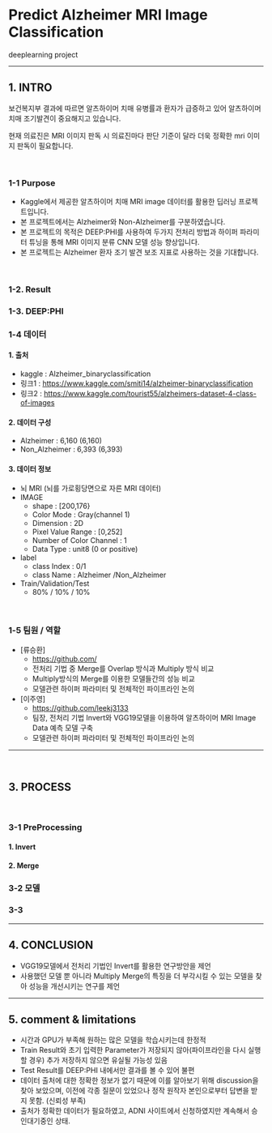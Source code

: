 # Predict Alzheimer MRI Image Classification 

deeplearning project

***
## 1. INTRO

보건복지부 결과에 따르면 알츠하이머 치매 유병률과 환자가 급증하고 있어 알츠하이머 치매 조기발견이 중요해지고 있습니다.

현재 의료진은 MRI 이미지 판독 시 의료진마다 판단 기준이 달라 더욱 정확한 mri 이미지 판독이 필요합니다.

</br>

### 1-1 Purpose
- Kaggle에서 제공한 알츠하이머 치매 MRI image 데이터를 활용한 딥러닝 프로젝트입니다.
- 본 프로젝트에서는 Alzheimer와 Non-Alzheimer를 구분하였습니다.
- 본 프로젝트의 목적은 DEEP:PHI를 사용하여 두가지 전처리 방법과 하이퍼 파라미터 튜닝을 통해 MRI 이미지 분류 CNN 모델 성능 향상입니다. 
- 본 프로젝트는 Alzheimer 환자 조기 발견 보조 지표로 사용하는 것을 기대합니다.


</br>

### 1-2. Result

### 1-3. DEEP:PHI


### 1-4 데이터

#### 1. 출처
  - kaggle : Alzheimer_binaryclassification
  - 링크1 : https://www.kaggle.com/smiti14/alzheimer-binaryclassification
  - 링크2 : https://www.kaggle.com/tourist55/alzheimers-dataset-4-class-of-images
  
#### 2. 데이터 구성
- Alzheimer : 6,160 (6,160)
- Non_Alzheimer : 6,393 (6,393)

#### 3. 데이터 정보

- 뇌 MRI (뇌를 가로횡당면으로 자른 MRI 데이터)
- IMAGE
  - shape	: [200,176}
  - Color Mode	: Gray(channel 1)
  - Dimension	: 2D
  - Pixel Value Range	: [0,252]
  - Number of Color Channel	: 1
  - Data Type	: unit8 (0 or positive)
- label
  - class Index  : 0/1
  - class Name : Alzheimer /Non_Alzheimer 
- Train/Validation/Test
  - 80% / 10% / 10%

<br/>

### 1-5 팀원 / 역할

- [류승환]
  -  https://github.com/
  - 전처리 기법 중 Merge를 Overlap 방식과 Multiply 방식 비교
  - Multiply방식의 Merge를 이용한 모델들간의 성능 비교
  - 모델관련 하이퍼 파라미터 및 전체적인 파이프라인 논의
- [이주영]
  - https://github.com/leekj3133
  - 팀장, 전처리 기법 Invert와 VGG19모델을 이용하여 알츠하이머 MRI Image Data 예측 모델 구축
  - 모델관련 하이퍼 파라미터 및 전체적인 파이프라인 논의


*****

<br/>




## 3. PROCESS

<br/>

### 3-1 PreProcessing

#### 1. Invert

#### 2. Merge

### 3-2 모델 

### 3-3
****************************
## 4. CONCLUSION
- VGG19모델에서 전처리 기법인 Invert를 활용한 연구방안을 제언
- 사용했던 모델 뿐 아니라 Multiply Merge의 특징을 더 부각시킬 수 있는 모델을 찾아 성능을 개선시키는 연구를 제언
*********

## 5. comment & limitations
- 시간과 GPU가 부족해 원하는 많은 모델을 학습시키는데 한정적
- Train Result와 초기 입력한 Parameter가 저장되지 않아(파이프라인을 다시 실행할 경우) 추가 저장하지 않으면 유실될 가능성 있음
- Test Result를 DEEP:PHI 내에서만 결과를 볼 수 있어 불편
- 데이터 출처에 대한 정확한 정보가 없기 때문에 이를 알아보기 위해 discussion을 찾아 보았으며, 이전에 각종 질문이 있었으나 정작 원작자 본인으로부터 답변을 받지 못함. (신뢰성 부족)
- 출처가 정확한 데이터가 필요하였고, ADNI 사이트에서 신청하였지만 계속해서 승인대기중인 상태. 


